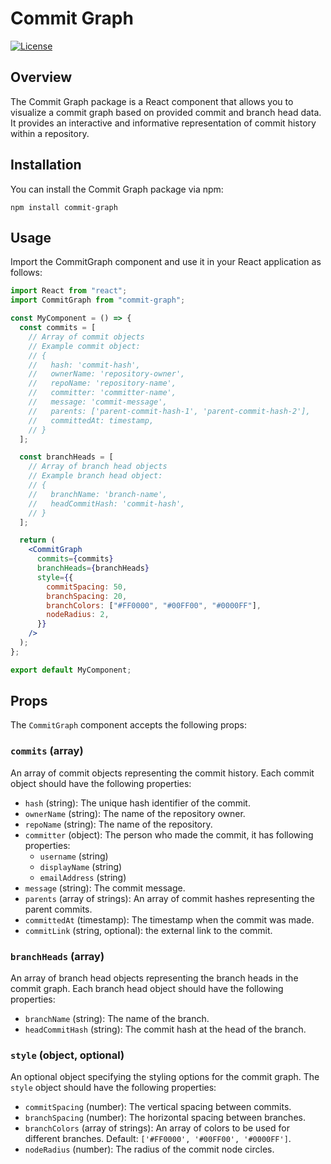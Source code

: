 # Commit Graph

[![License](https://img.shields.io/badge/License-MIT-blue.svg)](https://opensource.org/licenses/MIT)

## Overview

The Commit Graph package is a React component that allows you to visualize a commit graph based on provided commit and branch head data. It provides an interactive and informative representation of commit history within a repository.

## Installation

You can install the Commit Graph package via npm:

```shell
npm install commit-graph
```

## Usage

Import the CommitGraph component and use it in your React application as follows:

```jsx
import React from "react";
import CommitGraph from "commit-graph";

const MyComponent = () => {
  const commits = [
    // Array of commit objects
    // Example commit object:
    // {
    //   hash: 'commit-hash',
    //   ownerName: 'repository-owner',
    //   repoName: 'repository-name',
    //   committer: 'committer-name',
    //   message: 'commit-message',
    //   parents: ['parent-commit-hash-1', 'parent-commit-hash-2'],
    //   committedAt: timestamp,
    // }
  ];

  const branchHeads = [
    // Array of branch head objects
    // Example branch head object:
    // {
    //   branchName: 'branch-name',
    //   headCommitHash: 'commit-hash',
    // }
  ];

  return (
    <CommitGraph
      commits={commits}
      branchHeads={branchHeads}
      style={{
        commitSpacing: 50,
        branchSpacing: 20,
        branchColors: ["#FF0000", "#00FF00", "#0000FF"],
        nodeRadius: 2,
      }}
    />
  );
};

export default MyComponent;
```

## Props

The `CommitGraph` component accepts the following props:

### `commits` (array)

An array of commit objects representing the commit history. Each commit object should have the following properties:

- `hash` (string): The unique hash identifier of the commit.
- `ownerName` (string): The name of the repository owner.
- `repoName` (string): The name of the repository.
- `committer` (object): The person who made the commit, it has following properties:
  - `username` (string)
  - `displayName` (string)
  - `emailAddress` (string)
- `message` (string): The commit message.
- `parents` (array of strings): An array of commit hashes representing the parent commits.
- `committedAt` (timestamp): The timestamp when the commit was made.
- `commitLink` (string, optional): the external link to the commit.

### `branchHeads` (array)

An array of branch head objects representing the branch heads in the commit graph. Each branch head object should have the following properties:

- `branchName` (string): The name of the branch.
- `headCommitHash` (string): The commit hash at the head of the branch.

### `style` (object, optional)

An optional object specifying the styling options for the commit graph. The `style` object should have the following properties:

- `commitSpacing` (number): The vertical spacing between commits.
- `branchSpacing` (number): The horizontal spacing between branches.
- `branchColors` (array of strings): An array of colors to be used for different branches. Default: `['#FF0000', '#00FF00', '#0000FF']`.
- `nodeRadius` (number): The radius of the commit node circles.
